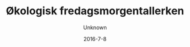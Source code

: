 ---
title: 'Økologisk fredagsmorgentallerken'
description: 'Friskbagt fuldkornsbolle, smør,  ost, italiensk spegepølse, græsk youghurt med hjemmelavet honningristet mysli, frisk frugt, blødkogt æg og hjemmebagt pandekage med agavesirup'
image: cae447d6e5258720068fd2e7edcfb7414146ab9b
price: '65'
size: '2'
color: '#ffffff'
category: breakfast
tags: Morgenmad
meta:
    id: 9bas2f81ba24a8951658a45583feed4a98b4f37e
    parentId: f20f57fa9c3d8bff0902cfb33f350091a3a48d51
    language: da
date: '2016-7-8'
author: Unknown
---